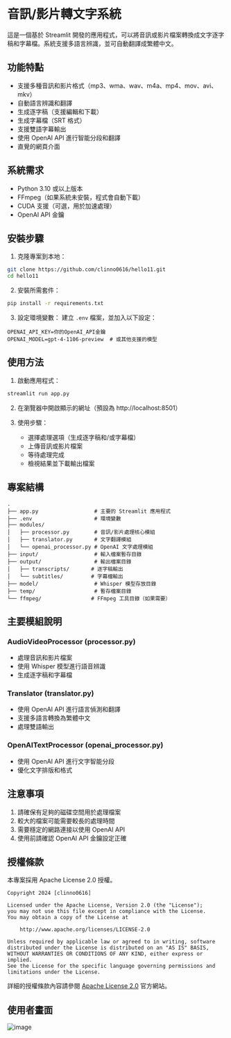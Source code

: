 # 音訊/影片轉文字系統

這是一個基於 Streamlit 開發的應用程式，可以將音訊或影片檔案轉換成文字逐字稿和字幕檔。系統支援多語言辨識，並可自動翻譯成繁體中文。

## 功能特點

- 支援多種音訊和影片格式（mp3、wma、wav、m4a、mp4、mov、avi、mkv）
- 自動語言辨識和翻譯
- 生成逐字稿（支援編輯和下載）
- 生成字幕檔（SRT 格式）
- 支援雙語字幕輸出
- 使用 OpenAI API 進行智能分段和翻譯
- 直覺的網頁介面

## 系統需求

- Python 3.10 或以上版本
- FFmpeg（如果系統未安裝，程式會自動下載）
- CUDA 支援（可選，用於加速處理）
- OpenAI API 金鑰

## 安裝步驟

1. 克隆專案到本地：
```bash
git clone https://github.com/clinno0616/hello11.git
cd hello11
```

2. 安裝所需套件：
```bash
pip install -r requirements.txt
```

3. 設定環境變數：
建立 `.env` 檔案，並加入以下設定：
```
OPENAI_API_KEY=你的OpenAI_API金鑰
OPENAI_MODEL=gpt-4-1106-preview  # 或其他支援的模型
```

## 使用方法

1. 啟動應用程式：
```bash
streamlit run app.py
```

2. 在瀏覽器中開啟顯示的網址（預設為 http://localhost:8501）

3. 使用步驟：
   - 選擇處理選項（生成逐字稿和/或字幕檔）
   - 上傳音訊或影片檔案
   - 等待處理完成
   - 檢視結果並下載輸出檔案

## 專案結構

```
.
├── app.py                  # 主要的 Streamlit 應用程式
├── .env                    # 環境變數
├── modules/
│   ├── processor.py        # 音訊/影片處理核心模組
│   ├── translator.py       # 文字翻譯模組
│   └── openai_processor.py # OpenAI 文字處理模組
├── input/                  # 輸入檔案暫存目錄
├── output/                 # 輸出檔案目錄
│   ├── transcripts/       # 逐字稿輸出
│   └── subtitles/         # 字幕檔輸出
├── model/                  # Whisper 模型存放目錄
├── temp/                   # 暫存檔案目錄
└── ffmpeg/                # FFmpeg 工具目錄（如果需要）
```

## 主要模組說明

### AudioVideoProcessor (processor.py)
- 處理音訊和影片檔案
- 使用 Whisper 模型進行語音辨識
- 生成逐字稿和字幕檔

### Translator (translator.py)
- 使用 OpenAI API 進行語言偵測和翻譯
- 支援多語言轉換為繁體中文
- 處理雙語輸出

### OpenAITextProcessor (openai_processor.py)
- 使用 OpenAI API 進行文字智能分段
- 優化文字排版和格式

## 注意事項

1. 請確保有足夠的磁碟空間用於處理檔案
2. 較大的檔案可能需要較長的處理時間
3. 需要穩定的網路連接以使用 OpenAI API
4. 使用前請確認 OpenAI API 金鑰設定正確

## 授權條款

本專案採用 Apache License 2.0 授權。

```
Copyright 2024 [clinno0616]

Licensed under the Apache License, Version 2.0 (the "License");
you may not use this file except in compliance with the License.
You may obtain a copy of the License at

    http://www.apache.org/licenses/LICENSE-2.0

Unless required by applicable law or agreed to in writing, software
distributed under the License is distributed on an "AS IS" BASIS,
WITHOUT WARRANTIES OR CONDITIONS OF ANY KIND, either express or implied.
See the License for the specific language governing permissions and
limitations under the License.
```

詳細的授權條款內容請參閱 [Apache License 2.0](https://www.apache.org/licenses/LICENSE-2.0) 官方網站。

## 使用者畫面
![image](https://github.com/user-attachments/assets/7fbf7363-b880-475f-97aa-ba694cd80403)



